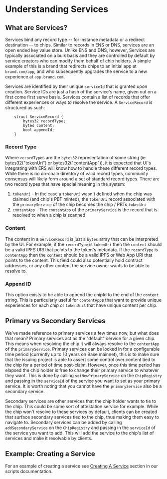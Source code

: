 # Understanding Services

## What are Services?
Services bind any record type -- for instance metadata or a redirect destination -- to chips. Similar to records in ENS or DNS, services are an open ended key value store. Unlike ENS and DNS, however, Services are typically associated on a bulk basis and they are controlled by default by service creators who can modify them behalf of chip holders. A simple example of this is a brand that redirects chips to an initial app at `brand.com/app`, and who subsequently upgrades the service to a new experience at `app.brand.com`.

Services are identified by their unique `serviceId` that is granted upon creation. Service IDs are just a hash of the service's name, given out on a first come first serve basis. Services contain a list of records that offer different experiences or ways to resolve the service. A `ServiceRecord` is structured as such:
```
    struct ServiceRecord {
        bytes32 recordType;
        bytes content;
        bool appendId;
    }
``` 
### Record Type
Where `recordType`s are the `bytes32` representation of some string (ie bytes32("tokenUri") or bytes32("contentApp")), it is expected that UI's integrating with ERS will know how to handle these different record types. While there is no on-chain directory of valid record types, community consensus will likely form around a set of standard record types. There are two record types that have special meaning in the system:
1. `tokenUri` - In the case a `tokenUri` wasn't defined when the chip was claimed (and chip's PBT minted), the `tokenUri` record associated with the `primaryService` of the chip becomes the chip / PBTs `tokenUri`
2. `contentApp` - The `contentApp` of the `primaryService` is the record that is resolved to when a chip is scanned

### Content
The content in a `ServiceRecord` is just a `bytes` array that can be interpreted by the UI. For example, if the `recordType` is `tokenUri` then the `content` should be a valid IPFS URI that points to the token's metadata. If the `recordType` is `contentApp` then the `content` should be a valid IPFS or Web App URI that points to the content. This field could also potentially hold contract addresses, or any other content the service owner wants to be able to resolve to.

### Append ID
This option exists to be able to append the chipId to the end of the `content` string. This is particularly useful for `contentApp`s that want to provide unique experiences for each chip or `tokenUri`s that have unique content per chip.

## Primary vs Secondary Services
We've made reference to primary services a few times now, but what does that mean? Primary services act as the "default" service for a given chip. This means when resolving the chip it will always resolve to the `contentApp` of the `primaryService`. Primary services can be locked in for a configurable time period (currently up to 10 years on Base mainnet), this is to make sure that the issuing project is able to assert some control over content tied to the chip for a period of time post-claim. However, once this time period has elapsed the chip holder is free to change their primary service to whatever they want. This is done by calling `setNewPrimaryService` on the `ChipRegistry` and passing in the `serviceId` of the service you want to set as your primary service. It is worth noting that you cannot have the `primaryService` also be a secondary service.

Secondary services are other services that the chip holder wants to tie to the chip. This could be some sort of attestation service for example. While the chip won't resolve to these services by default, clients can be created that surface secondary services tied to the chip, thus making them easy to navigate to. Secondary services can be added by calling `addSecondaryService` on the `ChipRegistry` and passing in the `serviceId` of the service you want to add. This will add the service to the chip's list of services and make it resolvable by clients.

## Example: Creating a Service
For an example of creating a service see [Creating A Service](../../scripts/create-service.md) section in our scripts documentation.
